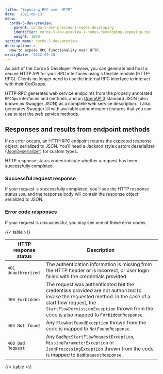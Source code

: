 ```yaml
---
title: "Exposing RPC over HTTP"
date: '2021-09-13'
menu:
  corda-5-dev-preview:
    parent: corda-5-dev-preview-1-nodes-developing
    identifier: corda-5-dev-preview-1-nodes-developing-exposing-rpc
    weight: 1800
section_menu: corda-5-dev-preview
description: >
  How to expose RPC functionality over HTTP.
expiryDate: '2022-09-28'  
---
```


As part of the Corda 5 Developer Preview, you can generate and host a secure HTTP API for your RPC interfaces using a
flexible module (HTTP-RPC). Clients no longer need to use the internal RPC interface to interact with their CorDapps.

HTTP-RPC generates web service endpoints from the properly annotated `RPCOps` interfaces and methods, and an
[OpenAPI 3](https://swagger.io/specification/)
standard JSON (also known as Swagger JSON) as a complete web service description. It also generates Swagger UI with
available authentication features that you can use to test the web service methods.

## Responses and results from endpoint methods

If no error occurs, an HTTP-RPC endpoint returns the expected response object, serialized to JSON. You'll need a Jackson style
custom deserializer ([JsonDeserializer](https://www.logicbig.com/tutorials/misc/jackson/json-serialize-deserialize.html))
for custom types.

HTTP response status codes indicate whether a request has been successfully completed.

### Successful request response

If your request is successfully completed, you'll see the HTTP response status `200`, and the response body will
contain the response object serialized to JSON.

### Error code responses

If your request is unsuccessful, you may see one of these error codes:

{{< table >}}

| HTTP response status          | Description                                                                  |
|-------------------------------|----------------------------------------------------------------------------|
| `401 Unauthrorized`           | The authentication information is missing from the HTTP header or is incorrect, or user login failed with the credentials provided. |
| `403 Forbidden`           | The request was authenticated but the credentials provided are not authorized to invoke the requested method. In the case of a start flow request, the `StartFlowPermissionException` thrown from the code is also mapped to `ForbiddenResponse`. |
| `404 Not found`           | Any `FlowNotFoundException` thrown from the code is mapped to `NotFoundResponse`. |
| `400 Bad Request`           | Any `BadRpcStartFlowRequestException`, `MissingParameterException` or `JsonProcessingException` thrown from the code is mapped to `BadRequestResponse`. |

{{< /table >}}
